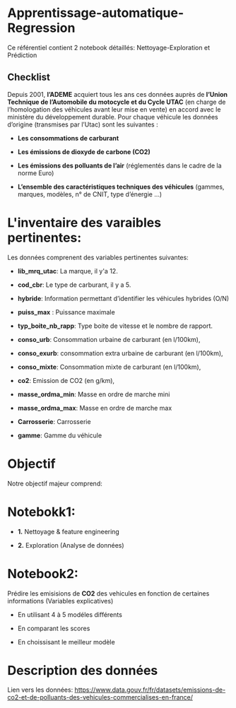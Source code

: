 # Apprentissage-automatique-Regression
Ce référentiel contient 2 notebook détaillés: Nettoyage-Exploration et Prédiction
## Checklist

Depuis 2001, **l’ADEME** acquiert tous les ans ces données auprès de **l’Union Technique de l’Automobile du motocycle et du Cycle UTAC** (en charge de l’homologation des véhicules avant leur mise en vente) en accord avec le ministère du développement durable.
Pour chaque véhicule les données d’origine (transmises par l’Utac) sont les suivantes :

* **Les consommations de carburant**

* **Les émissions de dioxyde de carbone (CO2)**

* **Les émissions des polluants de l’air** (réglementés dans le cadre de la norme Euro)

* **L’ensemble des caractéristiques techniques des véhicules** (gammes, marques, modèles, n° de CNIT, type d’énergie ...)



# L'inventaire des varaibles pertinentes:

Les données comprenent des variables pertinentes suivantes:

* **lib_mrq_utac**: La marque, il y'a 12.

* **cod_cbr**: Le type de carburant, il y a 5.

* **hybride**: Information permettant d’identifier les véhicules hybrides (O/N)

* **puiss_max** : Puissance maximale

* **typ_boite_nb_rapp**: Type boite de vitesse et le nombre de rapport.

* **conso_urb**: Consommation urbaine de carburant (en l/100km),

* **conso_exurb**: consommation extra urbaine de carburant (en l/100km),

* **conso_mixte**: Consommation mixte de carburant (en l/100km),

* **co2**: Emission de CO2 (en g/km),

* **masse_ordma_min**: Masse en ordre de marche mini

* **masse_ordma_max**: Masse en ordre de marche max
 
* **Carrosserie**: Carrosserie

* **gamme**: Gamme du véhicule



# Objectif

Notre objectif majeur comprend:

#  Notebokk1: 
*  **1.** Nettoyage & feature engineering 

* **2.** Exploration  (Analyse de données)

# Notebook2:

Prédire les emisisions de **CO2** des vehicules en fonction de certaines informations (Variables explicatives)

* En utilisant 4 à 5 modéles différents

* En comparant les scores
    
* En choissisant le meilleur modèle

# Description des données

Lien vers les données: https://www.data.gouv.fr/fr/datasets/emissions-de-co2-et-de-polluants-des-vehicules-commercialises-en-france/
